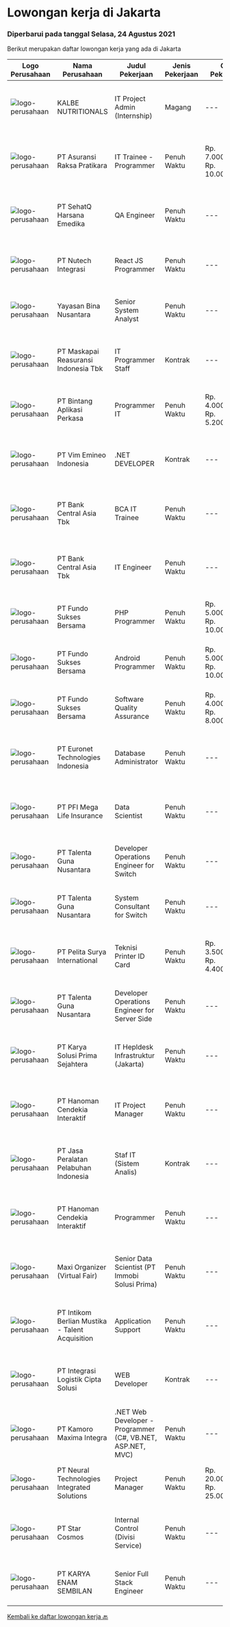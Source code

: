 
  # Lowongan kerja di Jakarta

  ### Diperbarui pada tanggal Selasa, 24 Agustus 2021

  Berikut merupakan daftar lowongan kerja yang ada di Jakarta

  |Logo Perusahaan | Nama Perusahaan | Judul Pekerjaan | Jenis Pekerjaan | Gaji Pekerjaan | Lokasi | Deskripsi | Tanggal diunggah | Pranala |
  | -------------- | --------------- | --------------- | --------- | --------- | -------------- | ------- | ----------- | ----------- |
  |![logo-perusahaan](https://image-service-cdn.seek.com.au/26b68bd4418b4b741ab2ef4226ab3f5e09f39635/ee4dce1061f3f616224767ad58cb2fc751b8d2dc)|KALBE NUTRITIONALS|IT Project Admin (Internship)|Magang|---|Jakarta Utara|Requirements:- S1 System Informatics, Information Technology, Project Administration- Computer literate, mastering Microsoft Office (Word, Excel,...|Senin, 23 Agustus 2021|https://www.jobstreet.co.id/id/job/it-project-admin-internship-3607631?token=0~ed2449e0-5fed-400a-a6c7-133f5e4b5455&sectionRank=1&jobId=jobstreet-id-job-3607631|
|![logo-perusahaan](https://image-service-cdn.seek.com.au/ab437e194a7172ee3a14be92eb0107cae15ec506/ee4dce1061f3f616224767ad58cb2fc751b8d2dc)|PT Asuransi Raksa Pratikara|IT Trainee - Programmer|Penuh Waktu|Rp. 7.000.000-Rp. 10.000.000|Jakarta Raya|We are looking for young and talented fresh graduates to become one of our IT Trainee - Programmer.General Requirements: Candidate must possess at...|Senin, 23 Agustus 2021|https://www.jobstreet.co.id/id/job/it-trainee-programmer-3607559?token=0~ed2449e0-5fed-400a-a6c7-133f5e4b5455&sectionRank=2&jobId=jobstreet-id-job-3607559|
|![logo-perusahaan](https://image-service-cdn.seek.com.au/13e48415ff5e4d1b64538201a1c8bbeefda40422/ee4dce1061f3f616224767ad58cb2fc751b8d2dc)|PT SehatQ Harsana Emedika|QA Engineer|Penuh Waktu|---|Jakarta Pusat|QA ENGINEER - Review and analyse system- Collaborate with QA Engineers to develop effective strategies and test plans- Execute test cases (manual or...|Senin, 23 Agustus 2021|https://www.jobstreet.co.id/id/job/qa-engineer-3607596?token=0~ed2449e0-5fed-400a-a6c7-133f5e4b5455&sectionRank=3&jobId=jobstreet-id-job-3607596|
|![logo-perusahaan](https://image-service-cdn.seek.com.au/07d1da5a1eda6e3b0bfe605e009f0db1c78b462b/ee4dce1061f3f616224767ad58cb2fc751b8d2dc)|PT Nutech Integrasi|React JS Programmer|Penuh Waktu|---|Jakarta Raya|We are looking for a Front-End Web Developer who is motivated to combine the art of design with the art of programming. Responsibilities will include...|Senin, 23 Agustus 2021|https://www.jobstreet.co.id/id/job/react-js-programmer-3600707?token=0~ed2449e0-5fed-400a-a6c7-133f5e4b5455&sectionRank=4&jobId=jobstreet-id-job-3600707|
|![logo-perusahaan](https://image-service-cdn.seek.com.au/299dad8efc22bd883e751be779b1e6f409671577/ee4dce1061f3f616224767ad58cb2fc751b8d2dc)|Yayasan Bina Nusantara|Senior System Analyst|Penuh Waktu|---|Jakarta Barat|Job Description: Ensure the effectiveness of the system development process Identify the user’s need and available business process Ensure the...|Senin, 23 Agustus 2021|https://www.jobstreet.co.id/id/job/senior-system-analyst-3606494?token=0~ed2449e0-5fed-400a-a6c7-133f5e4b5455&sectionRank=5&jobId=jobstreet-id-job-3606494|
|![logo-perusahaan](https://image-service-cdn.seek.com.au/8cfd56cb2944e64b612a91ce9d01c80caa914a4f/ee4dce1061f3f616224767ad58cb2fc751b8d2dc)|PT Maskapai Reasuransi Indonesia Tbk|IT Programmer Staff|Kontrak|---|Jakarta Selatan|RESPONSIBILITIES  Develop system applications to support business process. Maintain and enhance system applications. Perform testing and documentation...|Senin, 23 Agustus 2021|https://www.jobstreet.co.id/id/job/it-programmer-staff-3607619?token=0~ed2449e0-5fed-400a-a6c7-133f5e4b5455&sectionRank=6&jobId=jobstreet-id-job-3607619|
|![logo-perusahaan](https://image-service-cdn.seek.com.au/3bc0156ef6c424046a8d8e0e256eb065282f1f42/ee4dce1061f3f616224767ad58cb2fc751b8d2dc)|PT Bintang Aplikasi Perkasa|Programmer  IT|Penuh Waktu|Rp. 4.000.000-Rp. 5.200.000|Jakarta Raya|Melakukan pengembangan (analisis dan developmennt) sistem aplikasi yang dibutuhkan oleh perusahaan. Bertanggung jawab untuk memelihara dan...|Senin, 23 Agustus 2021|https://www.jobstreet.co.id/id/job/programmer-it-3600717?token=0~ed2449e0-5fed-400a-a6c7-133f5e4b5455&sectionRank=7&jobId=jobstreet-id-job-3600717|
|![logo-perusahaan](https://image-service-cdn.seek.com.au/6846a488cc551f9a289d7095766f2aadd77506ba/ee4dce1061f3f616224767ad58cb2fc751b8d2dc)|PT Vim Emineo Indonesia|.NET DEVELOPER|Kontrak|---|Jakarta Raya|Bachelor Degree in Computer Science At least 1-2 years experience in related field Knowledge of at least one of the .NET languages (e.g. C#, Visual...|Senin, 23 Agustus 2021|https://www.jobstreet.co.id/id/job/net-developer-3600715?token=0~ed2449e0-5fed-400a-a6c7-133f5e4b5455&sectionRank=8&jobId=jobstreet-id-job-3600715|
|![logo-perusahaan](https://image-service-cdn.seek.com.au/a979b0d1bb923663dcad93d727b6f14a749c41ad/ee4dce1061f3f616224767ad58cb2fc751b8d2dc)|PT Bank Central Asia Tbk|BCA IT Trainee|Penuh Waktu|---|Jakarta Raya|Perkembangan teknologi yang kian pesat merupakan salah satu tantangan yang harus dihadapi oleh semua perusahaan di Indonesia, termasuk BCA. Menjawab...|Senin, 23 Agustus 2021|https://www.jobstreet.co.id/id/job/bca-it-trainee-3607639?token=0~ed2449e0-5fed-400a-a6c7-133f5e4b5455&sectionRank=9&jobId=jobstreet-id-job-3607639|
|![logo-perusahaan](https://image-service-cdn.seek.com.au/a979b0d1bb923663dcad93d727b6f14a749c41ad/ee4dce1061f3f616224767ad58cb2fc751b8d2dc)|PT Bank Central Asia Tbk|IT Engineer|Penuh Waktu|---|Jakarta Raya|Perkembangan teknologi yang kian pesat merupakan salah satu tantangan yang harus dihadapi oleh semua perusahaan di Indonesia, termasuk BCA. Menjawab...|Senin, 23 Agustus 2021|https://www.jobstreet.co.id/id/job/it-engineer-3607642?token=0~ed2449e0-5fed-400a-a6c7-133f5e4b5455&sectionRank=10&jobId=jobstreet-id-job-3607642|
|![logo-perusahaan](https://us.123rf.com/450wm/pavelstasevich/pavelstasevich1811/pavelstasevich181101027/112815900-stock-vector-no-image-available-icon-flat-vector.jpg?ver=6)|PT Fundo Sukses Bersama|PHP Programmer|Penuh Waktu|Rp. 5.000.000-Rp. 10.000.000|Jakarta Pusat|Responsibility: Develop high quality Banking Application and do unit test before delivered to quality assurance team Analyze Requirement and Construct...|Senin, 23 Agustus 2021|https://www.jobstreet.co.id/id/job/php-programmer-3607646?token=0~ed2449e0-5fed-400a-a6c7-133f5e4b5455&sectionRank=11&jobId=jobstreet-id-job-3607646|
|![logo-perusahaan](https://us.123rf.com/450wm/pavelstasevich/pavelstasevich1811/pavelstasevich181101027/112815900-stock-vector-no-image-available-icon-flat-vector.jpg?ver=6)|PT Fundo Sukses Bersama|Android Programmer|Penuh Waktu|Rp. 5.000.000-Rp. 10.000.000|Jakarta Pusat|Responsibility: Develop high quality Mobile Application and do unit test before delivered to quality assurance team Analyze Requirement and Construct...|Senin, 23 Agustus 2021|https://www.jobstreet.co.id/id/job/android-programmer-3607647?token=0~ed2449e0-5fed-400a-a6c7-133f5e4b5455&sectionRank=12&jobId=jobstreet-id-job-3607647|
|![logo-perusahaan](https://us.123rf.com/450wm/pavelstasevich/pavelstasevich1811/pavelstasevich181101027/112815900-stock-vector-no-image-available-icon-flat-vector.jpg?ver=6)|PT Fundo Sukses Bersama|Software Quality Assurance|Penuh Waktu|Rp. 4.000.000-Rp. 8.000.000|Jakarta Pusat|Responsibility: Develop creative scenario tests document covering all the impact analysis Develop test plan, and test project timeline Do internal...|Senin, 23 Agustus 2021|https://www.jobstreet.co.id/id/job/software-quality-assurance-3607648?token=0~ed2449e0-5fed-400a-a6c7-133f5e4b5455&sectionRank=13&jobId=jobstreet-id-job-3607648|
|![logo-perusahaan](https://image-service-cdn.seek.com.au/a27e30637af7d15e112df69232de91bef01ac8c7/ee4dce1061f3f616224767ad58cb2fc751b8d2dc)|PT Euronet Technologies Indonesia|Database Administrator|Penuh Waktu|---|Jakarta Selatan|Requirement: Candidate must possess at least a Bachelor's Degree in Computer Science/Information Technology or equivalent. At least 4 Year(s) of...|Senin, 23 Agustus 2021|https://www.jobstreet.co.id/id/job/database-administrator-3607649?token=0~ed2449e0-5fed-400a-a6c7-133f5e4b5455&sectionRank=14&jobId=jobstreet-id-job-3607649|
|![logo-perusahaan](https://image-service-cdn.seek.com.au/921b8ded8ae41915a611c404c83ba3c6210b45ef/ee4dce1061f3f616224767ad58cb2fc751b8d2dc)|PT PFI Mega Life Insurance|Data Scientist|Penuh Waktu|---|Jakarta Selatan|Main responsibilities: Build digital analytics capability by developing and implementing a PML-wide data strategy Support all traditional distribution...|Selasa, 24 Agustus 2021|https://www.jobstreet.co.id/id/job/data-scientist-3607678?token=0~ed2449e0-5fed-400a-a6c7-133f5e4b5455&sectionRank=15&jobId=jobstreet-id-job-3607678|
|![logo-perusahaan](https://image-service-cdn.seek.com.au/a0ba05a4c62f74dc0053c7d5be4b6b61a7c45e4d/ee4dce1061f3f616224767ad58cb2fc751b8d2dc)|PT Talenta Guna Nusantara|Developer Operations Engineer for Switch|Penuh Waktu|---|Jakarta Raya|jobdesc:Provide pre-sales and/or post-sales support on server side application product. To design, develop, testing and evaluate server software...|Selasa, 24 Agustus 2021|https://www.jobstreet.co.id/id/job/developer-operations-engineer-for-switch-3607680?token=0~ed2449e0-5fed-400a-a6c7-133f5e4b5455&sectionRank=16&jobId=jobstreet-id-job-3607680|
|![logo-perusahaan](https://image-service-cdn.seek.com.au/a0ba05a4c62f74dc0053c7d5be4b6b61a7c45e4d/ee4dce1061f3f616224767ad58cb2fc751b8d2dc)|PT Talenta Guna Nusantara|System Consultant for Switch|Penuh Waktu|---|Jakarta Raya|jobdesc:Provide pre-sales and/or post-sales support on server side application product, Support IT Audit , PCI DSS , ISO 27001 certification. Assist...|Selasa, 24 Agustus 2021|https://www.jobstreet.co.id/id/job/system-consultant-for-switch-3607683?token=0~ed2449e0-5fed-400a-a6c7-133f5e4b5455&sectionRank=17&jobId=jobstreet-id-job-3607683|
|![logo-perusahaan](https://siva.jsstatic.com/id/49351/images/logo/49351_logo_0_7088894.jpg)|PT Pelita Surya International|Teknisi Printer ID Card|Penuh Waktu|Rp. 3.500.000-Rp. 4.400.000|Jakarta Utara|Deskripsi pekerjaan :·        Memahami permasalahan teknis pada komputer/Printer·        Menguasai bongkar pasang perangkat keras...|Selasa, 24 Agustus 2021|https://www.jobstreet.co.id/id/job/teknisi-printer-id-card-3607779?token=0~ed2449e0-5fed-400a-a6c7-133f5e4b5455&sectionRank=18&jobId=jobstreet-id-job-3607779|
|![logo-perusahaan](https://image-service-cdn.seek.com.au/a0ba05a4c62f74dc0053c7d5be4b6b61a7c45e4d/ee4dce1061f3f616224767ad58cb2fc751b8d2dc)|PT Talenta Guna Nusantara|Developer Operations Engineer for Server Side|Penuh Waktu|---|Jakarta Raya|jobdesc :Provide pre-sales and/or post-sales support on server side application product. To design, develop, testing and evaluate server software...|Selasa, 24 Agustus 2021|https://www.jobstreet.co.id/id/job/developer-operations-engineer-for-server-side-3607686?token=0~ed2449e0-5fed-400a-a6c7-133f5e4b5455&sectionRank=19&jobId=jobstreet-id-job-3607686|
|![logo-perusahaan](https://image-service-cdn.seek.com.au/bb0f2c313297f2db3d497466b95d7da85644edc0/ee4dce1061f3f616224767ad58cb2fc751b8d2dc)|PT Karya Solusi Prima Sejahtera|IT Hepldesk Infrastruktur (Jakarta)|Penuh Waktu|---|Jakarta Raya|Kualifikasi : Pendidikan diutamakan lulusan D3/S1 jurusan Teknik Komputer dan Jaringan. Memiliki kemampuan komunikasi yang baik dan motivasi yang...|Selasa, 24 Agustus 2021|https://www.jobstreet.co.id/id/job/it-hepldesk-infrastruktur-jakarta-3607743?token=0~ed2449e0-5fed-400a-a6c7-133f5e4b5455&sectionRank=20&jobId=jobstreet-id-job-3607743|
|![logo-perusahaan](https://image-service-cdn.seek.com.au/5429997177f2fcfc9bcf198779ab1cf714520839/ee4dce1061f3f616224767ad58cb2fc751b8d2dc)|PT Hanoman Cendekia Interaktif|IT Project Manager|Penuh Waktu|---|Jakarta Raya|Kualifikasi : Memiliki pengalaman sebagai project manager minimal 2 tahun Menguasai manajemen team &amp; jadwal proyek, monitoring proyek, serta...|Selasa, 24 Agustus 2021|https://www.jobstreet.co.id/id/job/it-project-manager-3607739?token=0~ed2449e0-5fed-400a-a6c7-133f5e4b5455&sectionRank=21&jobId=jobstreet-id-job-3607739|
|![logo-perusahaan](https://image-service-cdn.seek.com.au/959caa98a1d45a9b00cc9a1bcee30dfb5bc859c7/ee4dce1061f3f616224767ad58cb2fc751b8d2dc)|PT Jasa Peralatan Pelabuhan Indonesia|Staf IT (Sistem Analis)|Kontrak|---|Jakarta Utara|Memahami konsep alur pengembangan sistem (lebih disukai mengerti konsep Scrum Mengerti bisnis proses ERP (lebih disukai mengetahui dan berpengalaman...|Selasa, 24 Agustus 2021|https://www.jobstreet.co.id/id/job/staf-it-sistem-analis-3607735?token=0~ed2449e0-5fed-400a-a6c7-133f5e4b5455&sectionRank=22&jobId=jobstreet-id-job-3607735|
|![logo-perusahaan](https://image-service-cdn.seek.com.au/5429997177f2fcfc9bcf198779ab1cf714520839/ee4dce1061f3f616224767ad58cb2fc751b8d2dc)|PT Hanoman Cendekia Interaktif|Programmer|Penuh Waktu|---|Jakarta Selatan|Requirements: Menguasai database yang berbasis SQL maupun NoSQL Menguasai pengembangan aplikasi web dan REST API Memahami SOAP / REST / ISO 8583...|Selasa, 24 Agustus 2021|https://www.jobstreet.co.id/id/job/programmer-3607734?token=0~ed2449e0-5fed-400a-a6c7-133f5e4b5455&sectionRank=23&jobId=jobstreet-id-job-3607734|
|![logo-perusahaan](https://image-service-cdn.seek.com.au/b067e031fef8f19e5974349db7a066918b8286f3/ee4dce1061f3f616224767ad58cb2fc751b8d2dc)|Maxi Organizer (Virtual Fair)|Senior Data Scientist (PT Immobi Solusi Prima)|Penuh Waktu|---|Jakarta Selatan|Job Description: Identify valuable data sources and automate collection processes Undertake preprocessing of structured and unstructured data Analyze...|Senin, 23 Agustus 2021|https://www.jobstreet.co.id/id/job/senior-data-scientist-pt-immobi-solusi-prima-3606502?token=0~ed2449e0-5fed-400a-a6c7-133f5e4b5455&sectionRank=24&jobId=jobstreet-id-job-3606502|
|![logo-perusahaan](https://image-service-cdn.seek.com.au/a5ed087c91d94dac0c755515ba2459975f37a3de/ee4dce1061f3f616224767ad58cb2fc751b8d2dc)|PT Intikom Berlian Mustika - Talent Acquisition|Application Support|Penuh Waktu|---|Jakarta Selatan|Candidate must possess at least Diploma, Bachelor's Degree in Engineering (Computer/Telecommunication), Computer Science/Information Technology or...|Senin, 23 Agustus 2021|https://www.jobstreet.co.id/id/job/application-support-3606526?token=0~ed2449e0-5fed-400a-a6c7-133f5e4b5455&sectionRank=25&jobId=jobstreet-id-job-3606526|
|![logo-perusahaan](https://image-service-cdn.seek.com.au/3057ebc2003a3730be0340b2ce840a93aa9ae2ea/ee4dce1061f3f616224767ad58cb2fc751b8d2dc)|PT Integrasi Logistik Cipta Solusi|WEB Developer|Kontrak|---|Jakarta Utara|ILCS (Indonesia Logistics Community Service) was established by PT Pelindo II (Persero) or Indonesia Port Corporation (IPC), 2 leading SOEs in the...|Senin, 23 Agustus 2021|https://www.jobstreet.co.id/id/job/web-developer-3606568?token=0~ed2449e0-5fed-400a-a6c7-133f5e4b5455&sectionRank=26&jobId=jobstreet-id-job-3606568|
|![logo-perusahaan](https://image-service-cdn.seek.com.au/702e1c2a34ab2cca83a54c699be4dc03f10f4020/ee4dce1061f3f616224767ad58cb2fc751b8d2dc)|PT Kamoro Maxima Integra|.NET Web Developer - Programmer (C#, VB.NET, ASP.NET, MVC)|Penuh Waktu|---|Jakarta Barat|As a web developer, your will be challenged with the task of developing web based applications using the latest Microsoft framework and technologies...|Senin, 23 Agustus 2021|https://www.jobstreet.co.id/id/job/net-web-developer-programmer-c-vb-net-asp-net-mvc-3606570?token=0~ed2449e0-5fed-400a-a6c7-133f5e4b5455&sectionRank=27&jobId=jobstreet-id-job-3606570|
|![logo-perusahaan](https://image-service-cdn.seek.com.au/31f5e913c0d413fa47272e2a0040ab75c70d1a60/ee4dce1061f3f616224767ad58cb2fc751b8d2dc)|PT Neural Technologies Integrated Solutions|Project Manager|Penuh Waktu|Rp. 20.000.000-Rp. 25.000.000|Jakarta Raya|Main Accountabilities and Responsibilities· To familiar with all of the company’s software products and solutions offered.· To lead project teams...|Senin, 23 Agustus 2021|https://www.jobstreet.co.id/id/job/project-manager-3606583?token=0~ed2449e0-5fed-400a-a6c7-133f5e4b5455&sectionRank=28&jobId=jobstreet-id-job-3606583|
|![logo-perusahaan](https://image-service-cdn.seek.com.au/7b74f7ea3aa744cb9d1024998db995e5aa7156c4/ee4dce1061f3f616224767ad58cb2fc751b8d2dc)|PT Star Cosmos|Internal Control (Divisi Service)|Penuh Waktu|---|Jakarta Barat|Deskripsi Pekerjaan: Melakukan kontrol di divisi Service. Memastikan SOP dijalankan dengan benar. Melakukan pengembangan dan pelatihan di divisi...|Senin, 23 Agustus 2021|https://www.jobstreet.co.id/id/job/internal-control-divisi-service-3606606?token=0~ed2449e0-5fed-400a-a6c7-133f5e4b5455&sectionRank=29&jobId=jobstreet-id-job-3606606|
|![logo-perusahaan](https://image-service-cdn.seek.com.au/0636e8881dc899854860eaec2a43bfb9014ef4c7/ee4dce1061f3f616224767ad58cb2fc751b8d2dc)|PT KARYA ENAM SEMBILAN|Senior Full Stack Engineer|Penuh Waktu|---|Jakarta Raya|General Requirement Candidate must possess at least Diploma in Computer Science/Information Technology or equivalent. At least 2 Year(s) of working...|Senin, 23 Agustus 2021|https://www.jobstreet.co.id/id/job/senior-full-stack-engineer-3606616?token=0~ed2449e0-5fed-400a-a6c7-133f5e4b5455&sectionRank=30&jobId=jobstreet-id-job-3606616|


  [Kembali ke daftar lowongan kerja 🔙](../README.md#daftar-lowongan-kerja)
  